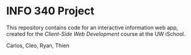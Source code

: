 # INFO 340 Project

This repository contains code for an interactive information web app, created for the _Client-Side Web Development_ course at the UW iSchool.

Carlos, Cleo, Ryan, Thien
